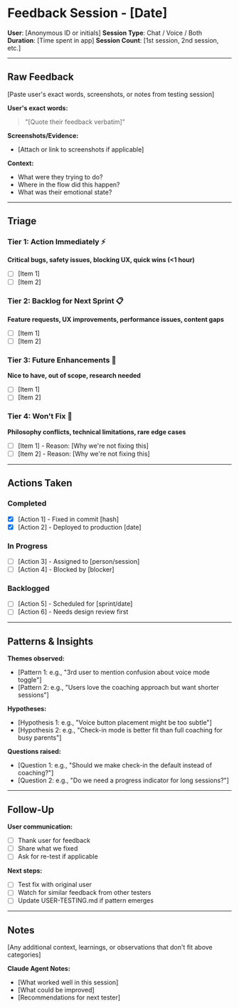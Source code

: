 # Feedback Session - [Date]

**User**: [Anonymous ID or initials]
**Session Type**: Chat / Voice / Both
**Duration**: [Time spent in app]
**Session Count**: [1st session, 2nd session, etc.]

---

## Raw Feedback

[Paste user's exact words, screenshots, or notes from testing session]

**User's exact words:**
> "[Quote their feedback verbatim]"

**Screenshots/Evidence:**
- [Attach or link to screenshots if applicable]

**Context:**
- What were they trying to do?
- Where in the flow did this happen?
- What was their emotional state?

---

## Triage

### Tier 1: Action Immediately ⚡
**Critical bugs, safety issues, blocking UX, quick wins (<1 hour)**

- [ ] [Item 1]
- [ ] [Item 2]

### Tier 2: Backlog for Next Sprint 📋
**Feature requests, UX improvements, performance issues, content gaps**

- [ ] [Item 1]
- [ ] [Item 2]

### Tier 3: Future Enhancements 🔮
**Nice to have, out of scope, research needed**

- [ ] [Item 1]
- [ ] [Item 2]

### Tier 4: Won't Fix 🚫
**Philosophy conflicts, technical limitations, rare edge cases**

- [ ] [Item 1] - Reason: [Why we're not fixing this]
- [ ] [Item 2] - Reason: [Why we're not fixing this]

---

## Actions Taken

### Completed
- [x] [Action 1] - Fixed in commit [hash]
- [x] [Action 2] - Deployed to production [date]

### In Progress
- [ ] [Action 3] - Assigned to [person/session]
- [ ] [Action 4] - Blocked by [blocker]

### Backlogged
- [ ] [Action 5] - Scheduled for [sprint/date]
- [ ] [Action 6] - Needs design review first

---

## Patterns & Insights

**Themes observed:**
- [Pattern 1: e.g., "3rd user to mention confusion about voice mode toggle"]
- [Pattern 2: e.g., "Users love the coaching approach but want shorter sessions"]

**Hypotheses:**
- [Hypothesis 1: e.g., "Voice button placement might be too subtle"]
- [Hypothesis 2: e.g., "Check-in mode is better fit than full coaching for busy parents"]

**Questions raised:**
- [Question 1: e.g., "Should we make check-in the default instead of coaching?"]
- [Question 2: e.g., "Do we need a progress indicator for long sessions?"]

---

## Follow-Up

**User communication:**
- [ ] Thank user for feedback
- [ ] Share what we fixed
- [ ] Ask for re-test if applicable

**Next steps:**
- [ ] Test fix with original user
- [ ] Watch for similar feedback from other testers
- [ ] Update USER-TESTING.md if pattern emerges

---

## Notes

[Any additional context, learnings, or observations that don't fit above categories]

**Claude Agent Notes:**
- [What worked well in this session]
- [What could be improved]
- [Recommendations for next tester]
